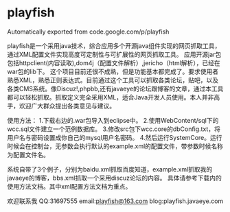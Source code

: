 # playfish
Automatically exported from code.google.com/p/playfish

playfish是一个采用java技术，综合应用多个开源java组件实现的网页抓取工具，通过XML配置文件实现高度可定制性与可扩展性的网页抓取工具。
应用开源jar包包括httpclient(内容读取),dom4j（配置文件解析）,jericho（html解析），已经在war包的lib下。
这个项目目前还很不成熟，但是功能基本都完成了。要求使用者熟悉XML，熟悉正则表达式。目前通过这个工具可以抓取各类论坛，贴吧，以及各类CMS系统。像Discuz!,phpbb,还有javaeye的论坛跟博客的文章，通过本工具都可以轻松抓取。抓取定义完全采用XML，适合Java开发人员使用。本人并非高手，欢迎广大群众提出各类意见与建议。

使用方法：
1.下载右边的.war包导入到eclipse中。
2.使用WebContent/sql下的wcc.sql文件建立一个范例数据库。
3.修改src包下wcc.core的dbConfig.txt，将用户名与密码设置成你自己的mysql用户名密码。 
4.然后运行SystemCore。运行时候会在控制台，无参数会执行默认的example.xml的配置文件，带参数时候名称为配置文件名。

系统自带了3个例子，分别为baidu.xml抓取百度知道，example.xml抓取我的javaeye的博客，bbs.xml抓取一个采用discuz论坛的内容。
具体请参考下载内的使用方法文档。其中xml配置方法文档为重点。

欢迎联系我 QQ:31697555 email:playfish@163.com blog:playfish.javaeye.com
